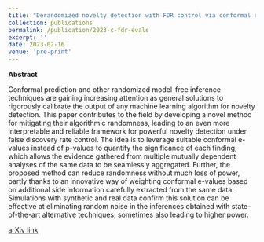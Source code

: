 ```yaml
---
title: "Derandomized novelty detection with FDR control via conformal e-values"
collection: publications
permalink: /publication/2023-c-fdr-evals
excerpt: ''
date: 2023-02-16
venue: 'pre-print'
---
```


**Abstract**

Conformal prediction and other randomized model-free inference techniques are gaining increasing attention as general solutions to rigorously calibrate the output of any machine learning algorithm for novelty detection. This paper contributes to the field by developing a novel method for mitigating their algorithmic randomness, leading to an even more interpretable and reliable framework for powerful novelty detection under false discovery rate control. The idea is to leverage suitable conformal e-values instead of p-values to quantify the significance of each finding, which allows the evidence gathered from multiple mutually dependent analyses of the same data to be seamlessly aggregated. Further, the proposed method can reduce randomness without much loss of power, partly thanks to an innovative way of weighting conformal e-values based on additional side information carefully extracted from the same data. Simulations with synthetic and real data confirm this solution can be effective at eliminating random noise in the inferences obtained with state-of-the-art alternative techniques, sometimes also leading to higher power. 

[arXiv link](https://arxiv.org/pdf/2302.07294.pdf)